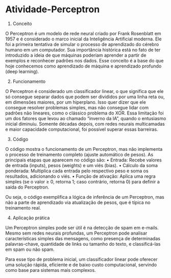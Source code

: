 # Atividade-Perceptron

1. Conceito

O Perceptron é um modelo de rede neural criado por Frank Rosenblatt em 1957 e é considerado o marco inicial da Inteligência Artificial moderna. Ele foi a primeira tentativa de simular o processo de aprendizado do cérebro humano em um computador.
Sua importância histórica está no fato de ter introduzido a ideia de que máquinas poderiam aprender a partir de exemplos e reconhecer padrões nos dados. Esse conceito é a base do que hoje conhecemos como aprendizado de máquina e aprendizado profundo (deep learning).

2. Funcionamento

O Perceptron é considerado um classificador linear, o que significa que ele só consegue separar dados que podem ser divididos por uma linha reta ou, em dimensões maiores, por um hiperplano.
Isso quer dizer que ele consegue resolver problemas simples, mas não consegue lidar com padrões não lineares, como o clássico problema do XOR.
Essa limitação foi um dos fatores que levou ao chamado “inverno da IA”, quando o entusiasmo inicial diminuiu. Somente décadas depois, com redes neurais multicamadas e maior capacidade computacional, foi possível superar essas barreiras.

3. Código

O código mostra o funcionamento de um Perceptron, mas não implementa o processo de treinamento completo (ajuste automático de pesos).
As principais etapas que aparecem no código são:
	•	Entrada: Recebe valores de entrada (inputs), pesos (weights) e um viés (bias).
	•	Cálculo da soma ponderada: Multiplica cada entrada pelo respectivo peso e soma os resultados, adicionando o viés.
	•	Função de ativação: Aplica uma regra simples (se o valor ≥ 0, retorna 1; caso contrário, retorna 0) para definir a saída do Perceptron.

Ou seja, o código exemplifica a lógica de inferência de um Perceptron, mas não a parte de aprendizado via atualização de pesos, que é típica no treinamento real.

4. Aplicação prática

Um Perceptron simples pode ser útil é na detecção de spam em e-mails.
Mesmo sem redes neurais profundas, um Perceptron pode analisar características simples das mensagens, como presença de determinadas palavras-chave, quantidade de links ou tamanho do texto, e classificá-las em spam ou não spam.

Para esse tipo de problema inicial, um classificador linear pode oferecer uma solução rápida, eficiente e de baixo custo computacional, servindo como base para sistemas mais complexos.
